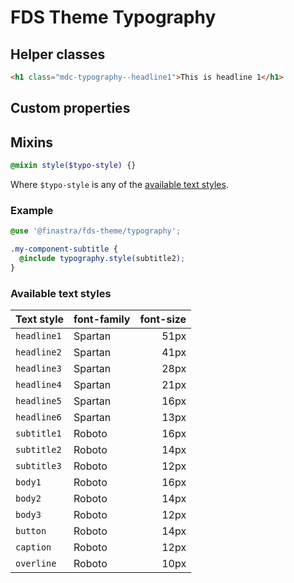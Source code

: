# FDS Theme Typography

## Helper classes

```HTML
<h1 class="mdc-typography--headline1">This is headline 1</h1>
```

## Custom properties

## Mixins

```SCSS
@mixin style($typo-style) {}
```

Where `$typo-style` is any of the [available text styles](#available-text-styles).

### Example

```SCSS
@use '@finastra/fds-theme/typography';

.my-component-subtitle {
  @include typography.style(subtitle2);
}
```

### Available text styles

| Text style  | font-family | font-size |
| ----------- | ----------- | --------: |
| `headline1` | Spartan     |      51px |
| `headline2` | Spartan     |      41px |
| `headline3` | Spartan     |      28px |
| `headline4` | Spartan     |      21px |
| `headline5` | Spartan     |      16px |
| `headline6` | Spartan     |      13px |
| `subtitle1` | Roboto      |      16px |
| `subtitle2` | Roboto      |      14px |
| `subtitle3` | Roboto      |      12px |
| `body1`     | Roboto      |      16px |
| `body2`     | Roboto      |      14px |
| `body3`     | Roboto      |      12px |
| `button`    | Roboto      |      14px |
| `caption`   | Roboto      |      12px |
| `overline`  | Roboto      |      10px |

